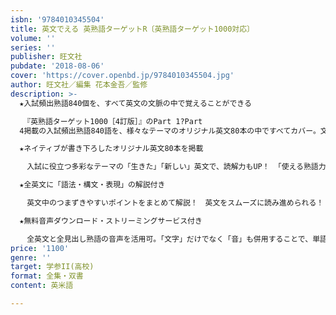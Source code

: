 ```yaml
---
isbn: '9784010345504'
title: 英文でえる 英熟語ターゲットR〔英熟語ターゲット1000対応〕
volume: ''
series: ''
publisher: 旺文社
pubdate: '2018-08-06'
cover: 'https://cover.openbd.jp/9784010345504.jpg'
author: 旺文社／編集 花本金吾／監修
description: >-
  ★入試頻出熟語840個を、すべて英文の文脈の中で覚えることができる

  　『英熟語ターゲット1000［4訂版］』のPart 1?Part
  4掲載の入試頻出熟語840語を、様々なテーマのオリジナル英文80本の中ですべてカバー。文脈の中で覚えるから、各熟語の使い方やニュアンスを英文の「状況」「場面」と一緒に覚えられる！

  ★ネイティブが書き下ろしたオリジナル英文80本を掲載

  　入試に役立つ多彩なテーマの「生きた」「新しい」英文で、読解力もUP！ 「使える熟語力」が身に付く！

  ★全英文に「語法・構文・表現」の解説付き

  　英文中のつまずきやすいポイントをまとめて解説！　英文をスムーズに読み進められる！

  ★無料音声ダウンロード・ストリーミングサービス付き

  　全英文と全見出し熟語の音声を活用可。「文字」だけでなく「音」も併用することで、単語の定着率・英文の理解力も確実にUP！
price: '1100'
genre: ''
target: 学参II(高校)
format: 全集・双書
content: 英米語

---
```

